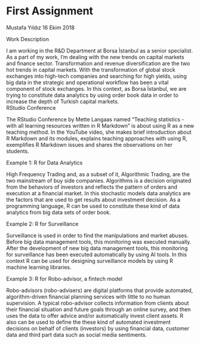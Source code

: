 First Assignment
================
Mustafa Yıldız
16 Ekim 2018

Work Description

I am working in the R\&D Department at Borsa İstanbul as a senior
specialist. As a part of my work, I’m dealing with the new trends on
capital markets and finance sector. Transformation and revenue
diversification are the two hot trends in capital markets. With the
transformation of global stock exchanges into high-tech companies and
searching for high yields, using big data in the strategic and
operational workflow has been a vital component of stock exchanges. In
this context, as Borsa İstanbul, we are trying to constitute data
analytics by using order book data in order to increase the depth of
Turkish capital markets.  
RStudio Conference

The RStudio Conference by Mette Langaas named “Teaching statistics -
with all learning resources written in R Markdown” is about using R as a
new teaching method. In the YouTube video, she makes brief introduction
about R Markdown and its modules, explains teaching approaches with
using R, exemplifies R Markdown issues and shares the observations on
her students.

Example 1: R for Data Analytics

High Frequency Trading and, as a subset of it, Algorithmic Trading, are
the two mainstream of buy side companies. Algorithms is a decision
originated from the behaviors of investors and reflects the pattern of
orders and execution at a financial market. In this stochastic models
data analytics are the factors that are used to get results about
investment decision. As a programming language, R can be used to
constitute these kind of data analytics from big data sets of order
book.

Example 2: R for Surveillance

Surveillance is used in order to find the manipulations and market
abuses. Before big data management tools, this monitoring was executed
manually. After the development of new big data management tools, this
monitoring for surveillance has been executed automatically by using AI
tools. In this context R can be used for designing surveillance models
by using R machine learning libraries.

Example 3: R for Robo-advisor, a fintech model

Robo-advisors (robo-advisers) are digital platforms that provide
automated, algorithm-driven financial planning services with little to
no human supervision. A typical robo-advisor collects information from
clients about their financial situation and future goals through an
online survey, and then uses the data to offer advice and/or
automatically invest client assets. R also can be used to define the
these kind of automated investment decisions on behalf of clients
(investors) by using financial data, customer data and third part data
such as social media sentiments.
